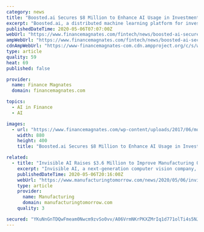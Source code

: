 ```yaml
---
category: news
title: "Boosted.ai Secures $8 Million to Enhance AI Usage in Investment"
excerpt: "Boosted.ai, a distributed machine learning platform for investment professionals, has announced on Tuesday the closure of its Series A funding round, raising $8 million."
publishedDateTime: 2020-05-06T07:07:00Z
webUrl: "https://www.financemagnates.com/fintech/news/boosted-ai-secures-8-million-to-enhance-ai-usage-in-investment/"
ampWebUrl: "https://www.financemagnates.com/fintech/news/boosted-ai-secures-8-million-to-enhance-ai-usage-in-investment/amp/"
cdnAmpWebUrl: "https://www-financemagnates-com.cdn.ampproject.org/c/s/www.financemagnates.com/fintech/news/boosted-ai-secures-8-million-to-enhance-ai-usage-in-investment/amp/"
type: article
quality: 59
heat: 69
published: false

provider:
  name: Finance Magnates
  domain: financemagnates.com

topics:
  - AI in Finance
  - AI

images:
  - url: "https://www.financemagnates.com/wp-content/uploads/2017/06/money3.jpg"
    width: 880
    height: 400
    title: "Boosted.ai Secures $8 Million to Enhance AI Usage in Investment"

related:
  - title: "Invisible AI Raises $3.6 Million to Improve Manufacturing Quality, Empower Workforces and Cut Costs using Edge AI and Computer Vision"
    excerpt: "Invisible AI, a next-generation computer vision company, today announced that it has raised a $3.6-million seed round, led by 8VC. Participating investors include iRobot Ventures, K9 Ventures, Sierra Ventures and Slow Ventures."
    publishedDateTime: 2020-05-06T20:16:00Z
    webUrl: "https://www.manufacturingtomorrow.com/news/2020/05/06/invisible-ai-raises-36-million-to-improve-manufacturing-quality-empower-workforces-and-cut-costs-using-edge-ai-and-computer-vision/15242/"
    type: article
    provider:
      name: Manufacturing
      domain: manufacturingtomorrow.com
    quality: 3

secured: "YKuNnGnTDQwFmeam0Nwcm9zvSo0vv/A06VrmNKrPKXZMrIq1d771olTi4s5NJaRfaO16lzQpnfhfplc8ZrIglzzR+YzynjN9tE7CJrS/c3xwDscOXv+z5g4DURdL8wVu6cfBOPKg87b6ai8WbvsXdCvlhUhECD9TPLnzqErMgqZ+6EiXdaQyuGjZa7RxZkU+SEQ0oNNE5m957TMrdOn7ySm4z0A8YcvHmGm0rBAS5MeAMVHSE73E30B/zDF2BikV2zp54IRehGIwQoWzvTz7x7ED4Zm+fFiQiSg3jTrN/XjSlK5u/Sv6OpuCFqKziRGxF+rbaopk6jN4D22j2n+bN7rslUAowsRdw+Yb1vB2lrDwMpmU+6oiGtsikbqZUrAW+4vOeJ8hVA6wKK9dcsd7SNDQkOZJ3yBuQFn2xosHIahqiu8VPQNpJY5e1/rZtAp/LtE1tv7VCyKjklRXgTmJrsM5MNZ31+ZSJPGaWIoa8sM=;CmZ8KWonl0lxtSOS0tD+cg=="
---
```


